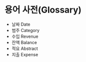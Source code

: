 용어 사전(Glossary)
====================

* 날짜 Date
* 범주 Category
* 수입 Revenue
* 잔액 Balance
* 적요 Abstract
* 지출 Expense